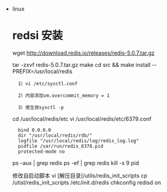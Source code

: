 + linux
    
    # redsi 安装
    wget http://download.redis.io/releases/redis-5.0.7.tar.gz

    tar -zxvf redis-5.0.7.tar.gz
    make 
    cd src && make install --PREFIX=/usr/local/redis
    
        1）vi /etc/sysctl.conf
 
        2）内容添加vm.overcommit_memory = 1

        3）使生效sysctl -p 


    cd /usr/local/redis/etc
    vi /usr/local/redis/etc/6379.conf

        bind 0.0.0.0
        dir "/usr/local/redis/rdb/"
        logfile "/usr/local/redis/log/redis_log.log"
        pidfile /var/run/redis_6378.pid
        protected-mode no
     

    ps -aux | grep redis
    ps -ef | grep redis
    kill -s 9 pid
    
    修改自启动脚本
    vi [解压目录]/utils/redis_init_scripts
    cp  /utisl/redis_init_scripts /etc/init.d/redis
    chkconfig redisd on